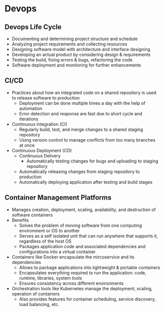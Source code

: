 # Devops

## Devops Life Cycle

-   Documenting and determining project structure and schedule
-   Analyzing project requirements and collecting resources
-   Designing software model with architecture and interface designing
-   Developing an actual product by considering design & requirements
-   Testing the build, fixing errors & bugs, refactoring the code
-   Software deployment and monitoring for further enhancements

## CI/CD

-   Practices about how an integrated code on a shared repository is used to release software to production
    -   Deployment can be done multiple times a day with the help of automation
    -   Error detection and response are fast due to short cycle and iterations
-   Continuous Integration (CI)
    -   Regularly build, test, and merge changes to a shared staging repository
    -   Using version control to manage conflicts from too many branches at once
-   Continuous Deployment (CD)
    -   Continuous Delivery
        -   Automatically testing changes for bugs and uploading to staging repository
    -   Automatically releasing changes from staging repository to production
    -   Automatically deploying application after testing and build stages

## Container Management Platforms

-   Manages creation, deployment, scaling, availability, and destruction of software containers
-   Benefits
    -   Solves the problem of moving software from one computing environment or OS to another
    -   Serves as a self isolated unit that can run anywhere that supports it, regardless of the host OS
    -   Packages application code and associated dependencies and configurations into a virtual container
-   Containers like Docker encapsulate the mircoservice and its dependencies
    -   Allows to package applications into lightweight & portable containers
    -   Encapsulates everything required to run the application: code, runtime, libraries, system tools
    -   Ensures consistency across different environments
-   Orchestration tools like Kubernetes manage the deployment, scaling, operation of containers
    -   Also provides features for container scheduling, service discovery, load balancing, etc.
